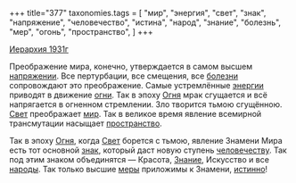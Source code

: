 +++
title="377"
taxonomies.tags = [
 "мир",
 "энергия",
 "свет",
 "знак",
 "напряжение",
 "человечество",
 "истина",
 "народ",
 "знание",
 "болезнь",
 "мер",
 "огонь",
 "пространство",
]
+++

[Иерархия 1931г](/agni/1931)

Преображение мира, конечно, утверждается в самом высшем [напряжении](/tags/напряжение). Все пертурбации, все смещения, все [болезни](/tags/болезнь) сопровождают это преображение. Самые устремлённые [энергии](/tags/энергия) приводят в движение [огни](/tags/огонь). Так в эпоху [Огня](/tags/огонь) мрак сгущается и всё напрягается в огненном стремлении. Зло творится тьмою сгущённою. [Свет](/tags/свет) преображает [мир](/tags/мир). Так в великое время явление всемирной трансмутации насыщает [пространство](/tags/пространство).   

Так в эпоху [Огня](/tags/огонь), когда [Свет](/tags/свет) борется с тьмою, явление Знамени Мира есть тот основной [знак](/tags/знак), который даст новую ступень [человечеству](/tags/человечество). Так под этим знаком объединятся — Красота, [Знание](/tags/знание), Искусство и все [народы](/tags/народ). Так только высшие [меры](/tags/мер) приложимы к Знамени, [истинно](/tags/истина)!   

